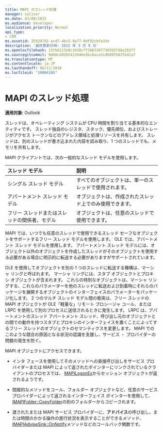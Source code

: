 ```yaml
---
title: MAPI のスレッド処理
manager: soliver
ms.date: 03/09/2015
ms.audience: Developer
localization_priority: Normal
api_type:
- COM
ms.assetid: 259297d2-acd7-4bc5-9a77-0df92cbfa33e
description: '最終更新日時: 2015 年 3 月 9 日'
ms.openlocfilehash: 15fb6113e9c3428cff3865307736592fd6e2b2f7
ms.sourcegitcommit: 9d60cd82b5413446e5bc8ace2cd689f683fb41a7
ms.translationtype: MT
ms.contentlocale: ja-JP
ms.lasthandoff: 06/11/2018
ms.locfileid: "19804105"
---
```

# <a name="threading-in-mapi"></a>MAPI のスレッド処理

  
  
**適用対象**: Outlook 
  
スレッドは、オペレーティング システムが CPU 時間を割り当てる基本的なエンティティです。 スレッド独自のレジスタ、スタック、優先順位、およびストレージがアクセス トークンなどのアドレス領域と処理リソースを共有します。 スレッドは、別のスレッドが書き込まれた内容を読み取り、1 つのスレッドでも、メモリを共有します。
  
MAPI クライアントでは、次の一般的なスレッド モデルを使用します。
  
|**スレッド モデル**|**説明**|
|:-----|:-----|
|シングル スレッド モデル  <br/> |すべてのオブジェクトは、単一のスレッドで使用されます。  <br/> |
|アパートメント スレッド モデル  <br/> |オブジェクトは、作成されたスレッド上でのみ使用できます。  <br/> |
|フリー スレッドまたはスレッドの関係者、モデル  <br/> |オブジェクトは、任意のスレッドで使用できます。  <br/> |
   
MAPI では、いつでも任意のスレッドで使用できるスレッド セーフなオブジェクトをサポートするフリー スレッド モデルを使用します。 OLE では、アパートメント スレッド モデルを使用します。 アパートメント スレッド モデルには、オブジェクト以外のオブジェクトを作成したスレッドがそのオブジェクトを使用する必要がある場合に明示的に転送する必要がありますがサポートされています。
  
OLE を使用してオブジェクトを別の 1 つのスレッドに転送する機構は、マーシャ リングと呼ばれます。 マーシャ リングには、スタブ オブジェクトとプロキシ オブジェクトが含まれます。 これらの特別なオブジェクトは、マーシャ リングする、これらのパラメーターを他のスレッドに転送および到着時にそれらのパッケージを展開するオブジェクトのインターフェイスのパラメーターをパッケージ化します。 2 つのマルチ スレッド モデル間の衝突は、フリー スレッドの MAPI オブジェクトが OLE「軽量な」リモート プロシージャ コール、または LRPC を使用して別のプロセスに送信されるときに発生します。 LRPC は、アパートメントのスレッド アパートメント スレッド、呼び出し元のオブジェクトとの間での動作を持つスタブとプロキシのインターフェイスを置くことによってするフリー スレッドのオブジェクトのセマンティクスを変更します。 MAPI でのこのような競合の原因となる状況の認識を支援し、サービス ・ プロバイダーの問題の発生を防ぐ。
  
MAPI オブジェクトにアクセスできます。
  
- インタ フェースを使用してそのメソッドへの直接呼び出しをサービス プロバイダーまたは MAPI によって返されたポインターにリンクされているクライアントのプロセスでは、 [MAPILogonEx](mapilogonex.md)からセッション オブジェクトが返されるようです。
    
- 間接的なメソッドをコール、フォルダー オブジェクトなど、任意のサービス プロバイダーによって返されるインターフェイス ポインターを使用して、 [IMAPIFolder::CopyFolder](imapifolder-copyfolder.md)の別のフォルダーからコピーされます。
    
- 渡されたまたは MAPI サービス プロバイダーに、**アドバイス**の呼び出し、または時間のかかる操作の進行状況を表示することができるメソッド、 [IMAPIAdviseSink::OnNotify](imapiadvisesink-onnotify.md)メソッドなどのコールバック関数です。 
    

